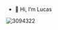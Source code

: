 - 👋 Hi, I’m Lucas

![3094322](https://user-images.githubusercontent.com/102829253/163066988-a8a4e1c2-497d-45b4-bbb8-808a7bae5f8e.png)

<!---
- 👀 I’m interested in user experience and business intelligence!
- 🌱 I’m currently learning data analysis tools like SQL, tableau & Python
- 📫 You can reach me on my linkedin /lucasmoriondo


lmoriond/lmoriond is a ✨ special ✨ repository because its `README.md` (this file) appears on your GitHub profile.
You can click the Preview link to take a look at your changes.
--->
